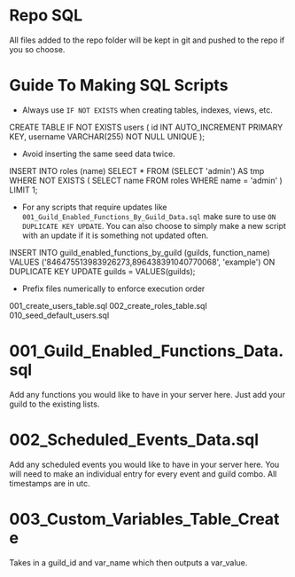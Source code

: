 # Repo SQL

All files added to the repo folder will be kept in git and pushed to the repo if you so choose.

# Guide To Making SQL Scripts

- Always use `IF NOT EXISTS` when creating tables, indexes, views, etc.

CREATE TABLE IF NOT EXISTS users (
    id INT AUTO_INCREMENT PRIMARY KEY,
    username VARCHAR(255) NOT NULL UNIQUE
);

- Avoid inserting the same seed data twice.

INSERT INTO roles (name)
SELECT * FROM (SELECT 'admin') AS tmp
WHERE NOT EXISTS (
    SELECT name FROM roles WHERE name = 'admin'
) LIMIT 1;

- For any scripts that require updates like `001_Guild_Enabled_Functions_By_Guild_Data.sql` make sure to use `ON DUPLICATE KEY UPDATE`. You can also choose to simply make a new script with an update if it is something not updated often. 

INSERT INTO guild_enabled_functions_by_guild (guilds, function_name)
VALUES ('846475513983926273,896438391040770068', 'example')
ON DUPLICATE KEY UPDATE
  guilds = VALUES(guilds);

- Prefix files numerically to enforce execution order

001_create_users_table.sql
002_create_roles_table.sql
010_seed_default_users.sql

# 001_Guild_Enabled_Functions_Data.sql

Add any functions you would like to have in your server here. Just add your guild to the existing lists.

# 002_Scheduled_Events_Data.sql

Add any scheduled events you would like to have in your server here. You will need to make an individual entry for every event and guild combo. All timestamps are in utc.

# 003_Custom_Variables_Table_Create

Takes in a guild_id and var_name which then outputs a var_value. 